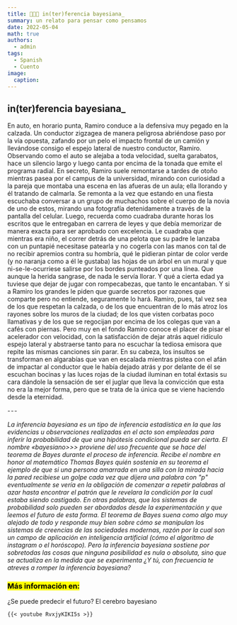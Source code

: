 ```yaml
---
title: 👩🏼‍🏫 in(ter)ferencia bayesiana_
summary: un relato para pensar como pensamos
date: 2022-05-04
math: true
authors:
  - admin
tags:
  - Spanish
  - Cuento
image:
  caption: 
---
```


## in(ter)ferencia bayesiana_

En auto, en horario punta, Ramiro conduce a la defensiva muy pegado en la calzada. Un conductor zigzagea de manera peligrosa abriéndose paso por la vía opuesta, zafando por un pelo el impacto frontal de un camión y llevándose consigo el espejo lateral de nuestro conductor, Ramiro. Observando como el auto se alejaba a toda velocidad, suelta garabatos, hace un silencio largo y luego canta por encima de la tonada que emite el programa radial. En secreto, Ramiro suele remontarse a tardes de otoño mientras pasea por el campus de la universidad, mirando con curiosidad a la pareja que montaba una escena en las afueras de un aula; ella llorando y él tratando de calmarla. Se remonta a la vez que estando en una fiesta escuchaba conversar a un grupo de muchachos sobre el cuerpo de la novia de uno de estos, mirando una fotografía detenidamente a través de la pantalla del celular. Luego, recuerda como cuadraba durante horas los escritos que le entregaban en carrera de leyes y que debía memorizar de manera exacta para ser aprobado con excelencia. Le cuadraba que mientras era niño, el correr detrás de una pelota que su padre le lanzaba con un puntapié necesitase patearla y no cogerla con las manos con tal de no recibir apremios contra su hombría, qué le pidieran pintar de color verde (y no naranja como a él le gustaba) las hojas de un árbol en un mural y que ni-se-le-ocurriese salirse por los bordes punteados por una línea. Que aunque la herida sangrase, de nada le servía llorar. Y qué a cierta edad ya tuviese que dejar de jugar con rompecabezas, que tanto le encantaban.
Y si a Ramiro los grandes le piden que guarde secretos por razones que comparte pero no entiende, seguramente lo hará. Ramiro, pues, tal vez sea de los que respetan la calzada, o de los que encuentran de lo más atroz los rayones sobre los muros de la ciudad; de los que visten corbatas poco llamativas y de los que se regocijan por encima de los colegas que van a cafés con piernas. Pero muy en el fondo Ramiro conoce el placer de pisar el acelerador con velocidad, con la satisfacción de dejar atrás aquel ridículo espejo lateral y abstraerse tanto para no escuchar la tediosa emisora que repite las mismas canciones sin parar. En su cabeza, los insultos se transforman en algarabías que van en escalada mientras pistea con el afán de impactar al conductor que le había dejado atrás y por delante de él se escuchan bocinas y las luces rojas de la ciudad iluminan en total éxtasis su cara dándole la sensación de ser el juglar que lleva la convicción que esta no era la mejor forma, pero que se trata de la única que se viene haciendo desde la eternidad.

- - -

_La inferencia bayesiana es un tipo de inferencia estadística en la que las evidencias u observaciones realizadas en el acto son empleadas para inferir la probabilidad de que una hipótesis condicional pueda ser cierta. El nombre «bayesiano>>> proviene del uso frecuente que se hace del teorema de Bayes durante el proceso de inferencia. Recibe el nombre en honor al matemático Thomas Bayes quién sostenía en su teorema el ejemplo de que si una persona amarrada en una silla con la mirada hacia la pared recibiese un golpe cada vez que dijera una palabra con "p" eventualmente se vería en la obligación de comenzar a repetir palabras al azar hasta encontrar el patrón que le revelara la condición por la cual estaba siendo castigado. En otras palabras, que los sistemas de probabilidad solo pueden ser abordados desde la experimentación y que leemos el futuro de esta forma. El teorema de Bayes suena como algo muy alejado de todo y responde muy bien sobre cómo se manipulan los sistemas de creencias de las sociedades modernas, razón por la cual son un campo de aplicación en inteligencia artificial (cómo el algoritmo de instagram o el horóscopo). Pero la inferencia bayesiana sostiene por sobretodas las cosas que ninguna posibilidad es nula o absoluta, sino que se actualiza en la medida que se experimenta ¿Y tú, con frecuencia te atreves a romper la inferencia bayesiana?_

### <mark> Más información en: </mark>

¿Se puede predecir el futuro? El cerebro bayesiano

    {{< youtube RvxjyKIKI5s >}}
